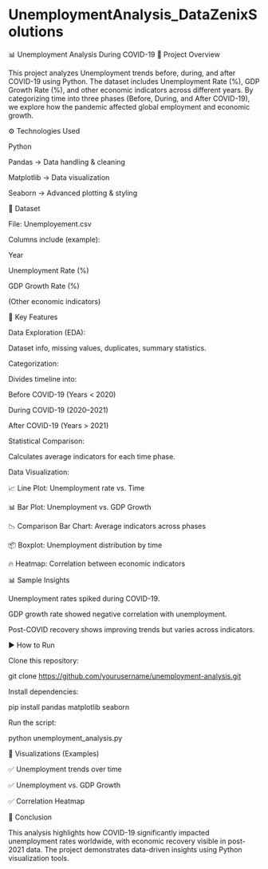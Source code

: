 # UnemploymentAnalysis_DataZenixSolutions
📊 Unemployment Analysis During COVID-19
📌 Project Overview

This project analyzes Unemployment trends before, during, and after COVID-19 using Python. The dataset includes Unemployment Rate (%), GDP Growth Rate (%), and other economic indicators across different years. By categorizing time into three phases (Before, During, and After COVID-19), we explore how the pandemic affected global employment and economic growth.

⚙️ Technologies Used

Python

Pandas → Data handling & cleaning

Matplotlib → Data visualization

Seaborn → Advanced plotting & styling

📂 Dataset

File: Unemployement.csv

Columns include (example):

Year

Unemployment Rate (%)

GDP Growth Rate (%)

(Other economic indicators)

🔑 Key Features

Data Exploration (EDA):

Dataset info, missing values, duplicates, summary statistics.

Categorization:

Divides timeline into:

Before COVID-19 (Years < 2020)

During COVID-19 (2020–2021)

After COVID-19 (Years > 2021)

Statistical Comparison:

Calculates average indicators for each time phase.

Data Visualization:

📈 Line Plot: Unemployment rate vs. Time

📊 Bar Plot: Unemployment vs. GDP Growth

📉 Comparison Bar Chart: Average indicators across phases

📦 Boxplot: Unemployment distribution by time

🔥 Heatmap: Correlation between economic indicators

📊 Sample Insights

Unemployment rates spiked during COVID-19.

GDP growth rate showed negative correlation with unemployment.

Post-COVID recovery shows improving trends but varies across indicators.

▶️ How to Run

Clone this repository:

git clone https://github.com/yourusername/unemployment-analysis.git


Install dependencies:

pip install pandas matplotlib seaborn


Run the script:

python unemployment_analysis.py

📌 Visualizations (Examples)

✅ Unemployment trends over time

✅ Unemployment vs. GDP Growth

✅ Correlation Heatmap

📜 Conclusion

This analysis highlights how COVID-19 significantly impacted unemployment rates worldwide, with economic recovery visible in post-2021 data. The project demonstrates data-driven insights using Python visualization tools.
